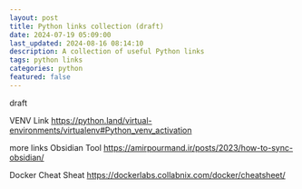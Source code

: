 ```yaml
---
layout: post
title: Python links collection (draft)
date: 2024-07-19 05:09:00
last_updated: 2024-08-16 08:14:10
description: A collection of useful Python links
tags: python links 
categories: python
featured: false
---
```


draft

VENV Link
<a href="https://python.land/virtual-environments/virtualenv#Python_venv_activation">https://python.land/virtual-environments/virtualenv#Python_venv_activation</a>

more links 
Obsidian Tool
https://amirpourmand.ir/posts/2023/how-to-sync-obsidian/


Docker Cheat Sheat
https://dockerlabs.collabnix.com/docker/cheatsheet/


